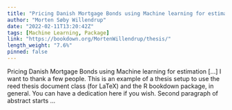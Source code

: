 ```yaml
---
title: "Pricing Danish Mortgage Bonds using Machine learning for estimation"
author: "Morten Søby Willendrup"
date: "2022-02-11T13:20:42Z"
tags: [Machine Learning, Package]
link: "https://bookdown.org/MortenWillendrup/thesis/"
length_weight: "7.6%"
pinned: false
---
```


Pricing Danish Mortgage Bonds using Machine learning for estimation [...] I want to thank a few people. This is an example of a thesis setup to use the reed thesis document class (for LaTeX) and the R bookdown package, in general. You can have a dedication here if you wish. Second paragraph of abstract starts ...
